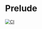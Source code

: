 # Prelude

[![CI](https://github.com/ZeekoZhu/js-prelude/actions/workflows/CI.yml/badge.svg)](https://github.com/ZeekoZhu/js-prelude/actions/workflows/CI.yml)
